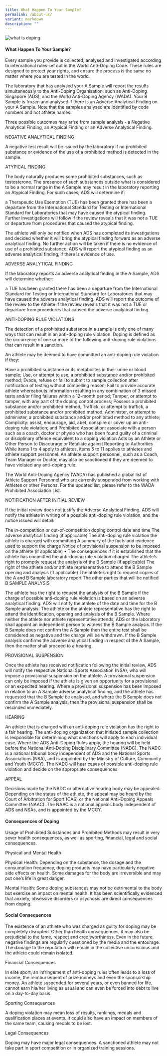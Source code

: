 ```yaml
---
title: What Happen To Your Sample?
permalink: /about-us/
variant: markdown
description: ""
---
```

![what is doping](/images/about_us.png)
#### What Happen To Your Sample?

Every sample you provide is collected, analysed and investigated according to international rules set out in the World Anti-Doping Code. These rules are designed to protect your rights, and ensure the process is the same no matter where you are tested in the world.

The laboratory that has analysed your A Sample will report the results simultaneously to the Anti-Doping Organisation, such as Anti-Doping Singapore (ADS), and the World Anti-Doping Agency (WADA). Your B Sample is frozen and analysed if there is an Adverse Analytical Finding on your A Sample. Note that the samples analysed are identified by code numbers and not athlete names.

Three possible outcomes may arise from sample analysis - a Negative Analytical Finding, an Atypical Finding or an Adverse Analytical Finding.

NEGATIVE ANALYTICAL FINDING

A negative test result will be issued by the laboratory if no prohibited substance or evidence of the use of a prohibited method is detected in the sample.

ATYPICAL FINDING

The body naturally produces some prohibited substances, such as testosterone. The presence of such substances outside what is considered to be a normal range in the A Sample may result in the laboratory reporting an Atypical Finding. For such cases, ADS will determine if:

a Therapeutic Use Exemption (TUE) has been granted
there has been a departure from the International Standard for Testing or International Standard for Laboratories that may have caused the atypical finding.
Further investigations will follow if the review reveals that it was not a TUE or departure from procedures that caused the atypical finding.

The athlete will only be notified when ADS has completed its investigations and decided whether it will bring the atypical finding forward as an adverse analytical finding. No further action will be taken if there is no evidence of use of a prohibited substance. ADS will report the atypical finding as an adverse analytical finding, if there is evidence of use.

ADVERSE ANALYTICAL FINDING

If the laboratory reports an adverse analytical finding in the A Sample, ADS will determine whether:

a TUE has been granted
there has been a departure from the International Standard for Testing or International Standard for Laboratories that may have caused the adverse analytical finding.
ADS will report the outcome of the review to the Athlete if the review reveals that it was not a TUE or departure from procedures that caused the adverse analytical finding.

ANTI-DOPING RULE VIOLATIONS

The detection of a prohibited substance in a sample is only one of many ways that can result in an anti-doping rule violation. Doping is defined as the occurrence of one or more of the following anti-doping rule violations that can result in a sanction.

An athlete may be deemed to have committed an anti-doping rule violation if they:

Have a prohibited substance or its metabolites in their urine or blood sample;
Use, or attempt to use, a prohibited substance and/or prohibited method;
Evade, refuse or fail to submit to sample collection after notification of testing without compelling reason;
Fail to provide accurate athlete whereabouts information resulting in any combination of 3 missed tests and/or filing failures within a 12-month period;
Tamper, or attempt to tamper, with any part of the doping control process;
Possess a prohibited substance and/or prohibited method;
Traffick, or attempt to traffick, a prohibited substance and/or prohibited method;
Administer, or attempt to administer, a prohibited substance and/or prohibited method to any athlete;
Complicity: assist, encourage, aid, abet, conspire or cover up an anti-doping rule violation; and
Prohibited Association: associate with a person such as a coach, doctor or physio who has been found guilty of a criminal or disciplinary offence equivalent to a doping violation
Acts by an Athlete or Other Person to Discourage or Retaliate against Reporting to Authorities
While items 1 to 4 apply to athletes, items 5 to 11 applies to athletes and athlete support personnel. An athlete support personnel, such as a Coach, Team Manager or Doctor, may also be sanctioned if they are deemed to have violated any anti-doping rule.

The World Anti-Doping Agency (WADA) has published a global list of Athlete Support Personnel who are currently suspended from working with Athletes or other Persons. For the updated list, please refer to the WADA Prohibited Association List.

NOTIFICATION AFTER INITIAL REVIEW

If the initial review does not justify the Adverse Analytical Finding, ADS will notify the athlete in writing of a possible anti-doping rule violation, and the notice issued will detail:

The in-competition or out-of-competition doping control date and time
The adverse analytical finding (if applicable)
The anti-doping rule violation the athlete is charged with committing
A summary of the facts and evidence used to support the charge
Notice of provisional suspension to be imposed on the athlete (if applicable) • The consequences if it is established that the athlete has committed the anti-doping rule violation charged
The athlete’s right to promptly request the analysis of the B Sample (if applicable)
The right of the athlete and/or athlete representative to attend the B Sample opening and analysis (if applicable)
The athlete’s right to request copies of the A and B Sample laboratory report
The other parties that will be notified
B SAMPLE ANALYSIS

The athlete has the right to request the analysis of the B Sample if the charge of possible anti-doping rule violation is based on an adverse analytical finding. ADS will notify the athlete of the date and time for the B Sample analysis. The athlete or the athlete representative has the right to attend the identification, opening and analysis of the B Sample. Where neither the athlete nor athlete representative attends, ADS or the laboratory shall appoint an independent person to witness the B Sample analysis. If the B Sample does not confirm the A Sample then the entire test shall be considered as negative and the charge will be withdrawn. If the B Sample analysis confirms the adverse analytical finding in respect of the A Sample, then the matter shall proceed to a hearing.

PROVISIONAL SUSPENSION

Once the athlete has received notification following the initial review, ADS will notify the respective National Sports Association (NSA), who will impose a provisional suspension on the athlete. A provisional suspension can only be imposed if the athlete is given an opportunity for a provisional or an expedited hearing. Where a provisional suspension has been imposed in relation to an A Sample adverse analytical finding, and the athlete has requested that the B Sample be analysed, and where the B Sample does not confirm the A Sample analysis, then the provisional suspension shall be rescinded immediately.

HEARING

An athlete that is charged with an anti-doping rule violation has the right to a fair hearing. The anti-doping organization that initiated sample collection is responsible for determining what sanctions will apply to each individual case. Where the ADS Anti-Doping Rules apply, the hearing will be held before the National Anti-Doping Disciplinary Committee (NADC). The NADC is a national tribunal body independent of ADS and the National Sports Associations (NSA), and is appointed by the Ministry of Culture, Community and Youth (MCCY). The NADC will hear cases of possible anti-doping rule violation and decide on the appropriate consequences.

APPEAL

Decisions made by the NADC or alternative hearing body may be appealed. Depending on the status of the athlete, the appeal may be heard by the Court of Arbitration for Sport (CAS) or the National Anti-Doping Appeals Committee (NAAC). The NAAC is a national appeals body independent of ADS and NSAs, and is appointed by the MCCY.

#### Consequences of Doping

Usage of Prohibited Substances and Prohibited Methods may result in very sever health consequences, as well as sporting, financial, legal and social consequences.

Physical and Mental Health

Physical Health: Depending on the substance, the dosage and the consumption frequency, doping products may have particularly negative side effects on health. Some damages for the body are irreversible and may put one’s life in great danger.

Mental Health: Some doping substances may not be detrimental to the body but exercise an impact on mental health. It has been scientifically evidenced that anxiety, obsessive disorders or psychosis are direct consequences from doping.

#### Social Consequences

The existence of an athlete who was charged as guilty for doping may be completely disrupted. Other than health consequences, it may also be prejudicial to the fame, respect and creditworthiness. Even in the future, negative findings are regularly questioned by the media and the entourage. The damage to the reputation will remain in the collective unconscious and the athlete could remain isolated.

Financial Consequences

In elite sport, an infringement of anti-doping rules often leads to a loss of income, the reimbursement of prize moneys and even the sponsorship money. An athlete suspended for several years, or even banned for life, cannot earn his/her living as usual and can even be forced into debt to live on a day-to-day basis.

Sporting Consequences

A doping violation may mean loss of results, rankings, medals and qualification places at events. It could also have an impact on members of the same team, causing medals to be lost.

Legal Consequences

Doping may have major legal consequences. A sanctioned athlete may not take part in sport competition or in organized training sessions.